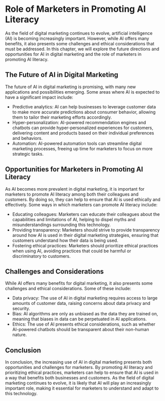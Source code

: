Role of Marketers in Promoting AI Literacy
==========================================================================================

As the field of digital marketing continues to evolve, artificial intelligence (AI) is becoming increasingly important. However, while AI offers many benefits, it also presents some challenges and ethical considerations that must be addressed. In this chapter, we will explore the future directions and opportunities for AI in digital marketing and the role of marketers in promoting AI literacy.

The Future of AI in Digital Marketing
-------------------------------------

The future of AI in digital marketing is promising, with many new applications and possibilities emerging. Some areas where AI is expected to have a significant impact include:

* Predictive analytics: AI can help businesses to leverage customer data to make more accurate predictions about consumer behavior, allowing them to tailor their marketing efforts accordingly.
* Hyper-personalization: AI-powered recommendation engines and chatbots can provide hyper-personalized experiences for customers, delivering content and products based on their individual preferences and behaviors.
* Automation: AI-powered automation tools can streamline digital marketing processes, freeing up time for marketers to focus on more strategic tasks.

Opportunities for Marketers in Promoting AI Literacy
----------------------------------------------------

As AI becomes more prevalent in digital marketing, it is important for marketers to promote AI literacy among both their colleagues and customers. By doing so, they can help to ensure that AI is used ethically and effectively. Some ways in which marketers can promote AI literacy include:

* Educating colleagues: Marketers can educate their colleagues about the capabilities and limitations of AI, helping to dispel myths and misunderstandings surrounding this technology.
* Providing transparency: Marketers should strive to provide transparency around how AI is used in their digital marketing strategies, ensuring that customers understand how their data is being used.
* Fostering ethical practices: Marketers should prioritize ethical practices when using AI, avoiding practices that could be harmful or discriminatory to customers.

Challenges and Considerations
-----------------------------

While AI offers many benefits for digital marketing, it also presents some challenges and ethical considerations. Some of these include:

* Data privacy: The use of AI in digital marketing requires access to large amounts of customer data, raising concerns about data privacy and security.
* Bias: AI algorithms are only as unbiased as the data they are trained on, meaning that biases in data can be perpetuated in AI applications.
* Ethics: The use of AI presents ethical considerations, such as whether AI-powered chatbots should be transparent about their non-human nature.

Conclusion
----------

In conclusion, the increasing use of AI in digital marketing presents both opportunities and challenges for marketers. By promoting AI literacy and prioritizing ethical practices, marketers can help to ensure that AI is used in a way that benefits both businesses and customers. As the field of digital marketing continues to evolve, it is likely that AI will play an increasingly important role, making it essential for marketers to understand and adapt to this technology.
